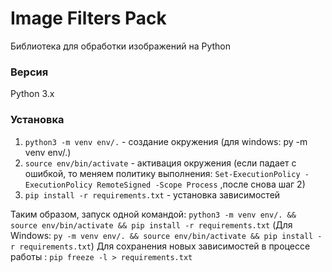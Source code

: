 # Image Filters Pack
Библиотека для обработки изображений на Python

### Версия
Python 3.x

### Установка
1. `python3 -m venv env/.` - создание окружения (для windows:  py -m venv env/.)
2. `source env/bin/activate` - активация окружения (если падает с ошибкой, то меняем политику выполнения: `Set-ExecutionPolicy -ExecutionPolicy RemoteSigned -Scope Process` ,после снова шаг 2)
3. `pip install -r requirements.txt` - установка зависимостей

Таким образом, запуск одной командой: `python3 -m venv env/. && source env/bin/activate && pip install -r requirements.txt`
(Для Windows: `py -m venv env/. && source env/bin/activate && pip install -r requirements.txt`)
Для сохранения новых зависимостей в процессе работы : `pip freeze -l > requirements.txt`

